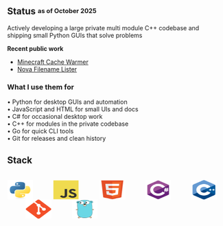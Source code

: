 ## Status <sup><sub>as of October 2025</sub></sup>

Actively developing a large private multi module C++ codebase and shipping small Python GUIs that solve problems

**Recent public work**
* [Minecraft Cache Warmer](https://github.com/Luvvydev/minecraft-cache-warmer)  
* [Nova Filename Lister](https://github.com/Luvvydev/Nova-Filename-Lister)

### What I use them for

• Python for desktop GUIs and automation  
• JavaScript and HTML for small UIs and docs  
• C# for occasional desktop work  
• C++ for modules in the private codebase  
• Go for quick CLI tools  
• Git for releases and clean history


## Stack

 <div style="display: inline_block"><br>
  <img align="center" alt="Python" height="45" width="60" src="https://raw.githubusercontent.com/devicons/devicon/master/icons/python/python-original.svg">
  &nbsp;&nbsp;&nbsp;&nbsp;&nbsp;&nbsp;&nbsp;&nbsp;&nbsp;&nbsp;
  <img align="center" alt="Javascript" height="45" width="60" src="https://raw.githubusercontent.com/devicons/devicon/master/icons/javascript/javascript-original.svg">
  &nbsp;&nbsp;&nbsp;&nbsp;&nbsp;&nbsp;&nbsp;&nbsp;&nbsp;&nbsp;
  <img align="center" alt="HTML" height="45" width="60" src="https://raw.githubusercontent.com/devicons/devicon/master/icons/html5/html5-original.svg">
  &nbsp;&nbsp;&nbsp;&nbsp;&nbsp;&nbsp;&nbsp;&nbsp;&nbsp;&nbsp;
  <img align="center" alt="C#" height="45" width="60" src="https://raw.githubusercontent.com/devicons/devicon/master/icons/csharp/csharp-original.svg">
  &nbsp;&nbsp;&nbsp;&nbsp;&nbsp;&nbsp;&nbsp;&nbsp;&nbsp;&nbsp;
  <img align="center" alt="C++" height="45" width="60" src="https://raw.githubusercontent.com/devicons/devicon/master/icons/cplusplus/cplusplus-original.svg">
  &nbsp;&nbsp;&nbsp;&nbsp;&nbsp;&nbsp;&nbsp;&nbsp;&nbsp;&nbsp;
  <img align="center" alt="Git" height="45" width="60" src="https://raw.githubusercontent.com/devicons/devicon/master/icons/git/git-original.svg">
  &nbsp;&nbsp;&nbsp;&nbsp;&nbsp;&nbsp;&nbsp;&nbsp;&nbsp;&nbsp;
  <img align="center" alt="Go" height="45" width="60" src="https://raw.githubusercontent.com/devicons/devicon/master/icons/go/go-original.svg">
  &nbsp;&nbsp;&nbsp;&nbsp;&nbsp;&nbsp;&nbsp;&nbsp;&nbsp;&nbsp;
</div>
